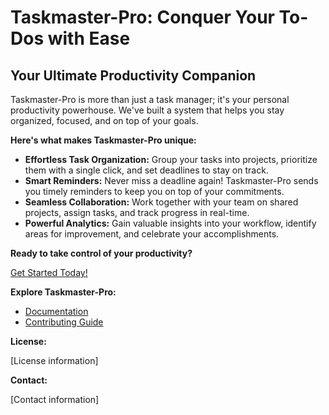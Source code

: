 # Taskmaster-Pro: Conquer Your To-Dos with Ease

##  Your Ultimate Productivity Companion

Taskmaster-Pro is more than just a task manager; it's your personal productivity powerhouse.  We've built a system that helps you stay organized, focused, and on top of your goals.

**Here's what makes Taskmaster-Pro unique:**

* **Effortless Task Organization:**  Group your tasks into projects, prioritize them with a single click, and set deadlines to stay on track.
* **Smart Reminders:**  Never miss a deadline again!  Taskmaster-Pro sends you timely reminders to keep you on top of your commitments.
* **Seamless Collaboration:**  Work together with your team on shared projects, assign tasks, and track progress in real-time.
* **Powerful Analytics:**  Gain valuable insights into your workflow, identify areas for improvement, and celebrate your accomplishments.

**Ready to take control of your productivity?**

[Get Started Today!](link-to-your-website-or-download-page)

**Explore Taskmaster-Pro:**

* [Documentation](link-to-documentation)
* [Contributing Guide](CONTRIBUTING.md)

**License:**

[License information]

**Contact:**

[Contact information]
